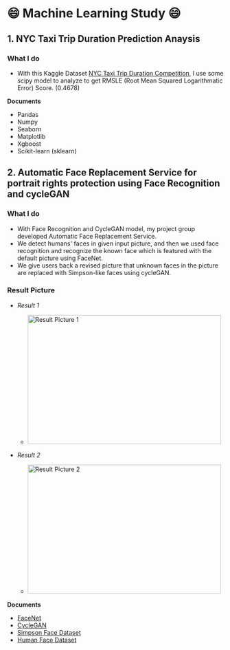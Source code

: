# :smile: Machine Learning Study :smile:

## 1. NYC Taxi Trip Duration Prediction Anaysis

### What I do
- With this Kaggle Dataset [NYC Taxi Trip Duration Competition](https://www.kaggle.com/c/nyc-taxi-trip-duration), I use some scipy model to analyze to get RMSLE (Root Mean Squared Logarithmatic Error) Score. (0.4678)

**Documents**

- Pandas 
- Numpy
- Seaborn 
- Matplotlib
- Xgboost
- Scikit-learn (sklearn)

## 2. Automatic Face Replacement Service for portrait rights protection using Face Recognition and cycleGAN

### What I do
- With Face Recognition and CycleGAN model, my project group developed Automatic Face Replacement Service. 
- We detect humans' faces in given input picture, and then we used face recognition and recognize the known face which is featured with the default picture using FaceNet.
- We give users back a revised picture that unknown faces in the picture are replaced with Simpson-like faces using cycleGAN.

### Result Picture

- *Result 1*
  - <img src="/Silicon Valley Data Science⁩/result_img⁩/result_1.png" width="450px" height="300px" title="result_1_pic" alt="Result Picture 1"></img><br>

- *Result 2*
  - <img src="/Silicon Valley Data Science⁩/result_img⁩/result_2.png" width="450px" height="300px" title="result_1_pic" alt="Result Picture 2"></img><br>

**Documents**

- [FaceNet](https://github.com/davidsandberg/facenet)
- [CycleGAN](https://github.com/xhujoy/CycleGAN-tensorflow)
- [Simpson Face Dataset](https://www.kaggle.com/kostastokis/simpsons-faces) 
- [Human Face Dataset](https://github.com/NVlabs/ffhq-dataset)





